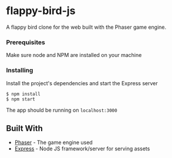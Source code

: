# flappy-bird-js

A flappy bird clone for the web built with the Phaser game engine.


### Prerequisites

Make sure node and NPM are installed on your machine

### Installing

Install the project's dependencies and start the Express server

```
$ npm install
$ npm start
```

The app should be running on `localhost:3000`

## Built With

* [Phaser](https://phaser.io/) - The game engine used
* [Express](https://expressjs.com/) - Node JS framework/server for serving assets

